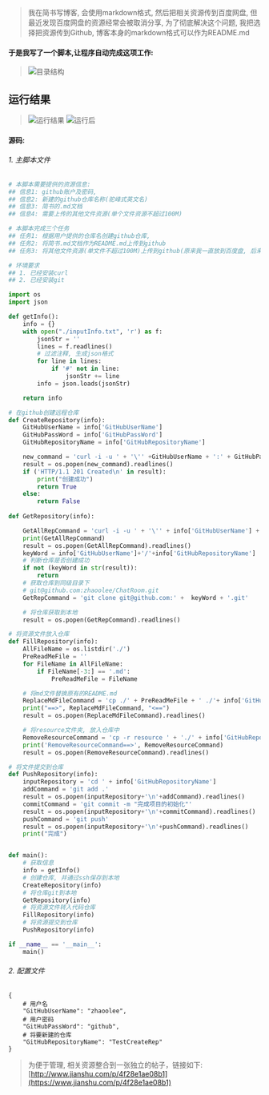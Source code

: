 > 我在简书写博客, 会使用markdown格式, 然后把相关资源传到百度网盘, 但最近发现百度网盘的资源经常会被取消分享, 为了彻底解决这个问题, 我把选择把资源传到Github, 博客本身的markdown格式可以作为README.md

#### 于是我写了一个脚本,让程序自动完成这项工作:
> ![目录结构](https://upload-images.jianshu.io/upload_images/3203841-67bc879056df883b.png?imageMogr2/auto-orient/strip%7CimageView2/2/w/1240)


## 运行结果

> ![运行结果](https://upload-images.jianshu.io/upload_images/3203841-9c1b5ef5e80b9001.png?imageMogr2/auto-orient/strip%7CimageView2/2/w/1240)
> ![运行后](https://upload-images.jianshu.io/upload_images/3203841-0bcef2ecac3c4419.png?imageMogr2/auto-orient/strip%7CimageView2/2/w/1240)

#### 源码:

###### 1. 主脚本文件

```python
# 本脚本需要提供的资源信息:
## 信息1: github账户及密码, 
## 信息2: 新建的github仓库名称(驼峰式英文名)
## 信息3: 简书的.md文档
## 信息4: 需要上传的其他文件资源(单个文件资源不超过100M)

# 本脚本完成三个任务
## 任务1: 根据用户提供的仓库名创建github仓库, 
## 任务2: 将简书.md文档作为README.md上传到github
## 任务3: 将其他文件资源(单文件不超过100M)上传到github(原来我一直放到百度盘, 后来发现百度盘分享经常挂掉, 就放弃了百度)

# 环境要求
## 1. 已经安装curl
## 2. 已经安装git

import os
import json

def getInfo():
	info = {}
	with open("./inputInfo.txt", 'r') as f:
		jsonStr = ''
		lines = f.readlines()
		# 过滤注释, 生成json格式
		for line in lines:
			if '#' not in line:
				jsonStr += line
		info = json.loads(jsonStr)

	return info

# 在github创建远程仓库
def CreateRepository(info):
	GitHubUserName = info['GitHubUserName']
	GitHubPassWord = info['GitHubPassWord']
	GitHubRepositoryName = info['GitHubRepositoryName']

	new_command = 'curl -i -u ' + '\'' +GitHubUserName + ':' + GitHubPassWord + '\'' +' -d ' + '\''+ '{"name": ' + '\"'+GitHubRepositoryName +'\"'+ ', ' + '"auto_init": ' + 'true, ' + '"private": ' + 'false, ' + '"gitignore_template": ' + '"nanoc"}' + '\'' + ' https://api.github.com/user/repos'
	result = os.popen(new_command).readlines()
	if ('HTTP/1.1 201 Created\n' in result):
		print("创建成功")
		return True
	else:
		return False
	
def GetRepository(info):

	GetAllRepCommand = 'curl -i -u ' + '\'' + info['GitHubUserName'] + ':' + info['GitHubPassWord'] +'\'' + ' https://api.github.com/user/repos'
	print(GetAllRepCommand)
	result = os.popen(GetAllRepCommand).readlines()
	keyWord = info['GitHubUserName']+'/'+info['GitHubRepositoryName']
	# 判断仓库是否创建成功
	if not (keyWord in str(result)):
		return
	# 获取仓库到同级目录下
	# git@github.com:zhaoolee/ChatRoom.git
	GetRepCommand = 'git clone git@github.com:' +  keyWord + '.git'

	# 将仓库获取到本地
	result = os.popen(GetRepCommand).readlines()

# 将资源文件放入仓库
def FillRepository(info):
	AllFileName = os.listdir('./')
	PreReadMeFile = ''
	for FileName in AllFileName:
		if FileName[-3:] == '.md':
			PreReadMeFile = FileName

	# 将md文件替换原有的README.md
	ReplaceMdFileCommand = 'cp ./' + PreReadMeFile + ' ./'+ info['GitHubRepositoryName'] + '/README.md'
	print("==>", ReplaceMdFileCommand, "<==")
	result = os.popen(ReplaceMdFileCommand).readlines()

	# 将resource文件夹, 放入仓库中
	RemoveResourceCommand = 'cp -r resource ' + './' + info['GitHubRepositoryName']
	print('RemoveResourceCommand==>', RemoveResourceCommand)
	result = os.popen(RemoveResourceCommand).readlines()

# 将文件提交到仓库
def PushRepository(info):
	inputRepository = 'cd ' + info['GitHubRepositoryName']
	addCommand = 'git add .'
	result = os.popen(inputRepository+'\n'+addCommand).readlines()
	commitCommand = 'git commit -m "完成项目的初始化"'
	result = os.popen(inputRepository+'\n'+commitCommand).readlines()
	pushCommand = 'git push'
	result = os.popen(inputRepository+'\n'+pushCommand).readlines()
	print("完成")


def main():
	# 获取信息
	info = getInfo()
	# 创建仓库, 并通过ssh保存到本地
	CreateRepository(info)
	# 将仓库git到本地
	GetRepository(info)
	# 将资源文件转入代码仓库
	FillRepository(info)
	# 将资源提交到仓库
	PushRepository(info)

if __name__ == '__main__':
	main()
```
###### 2. 配置文件
```
{
	# 用户名
	"GitHubUserName": "zhaoolee", 
	# 用户密码
	"GitHubPassWord": "github", 
	# 将要新建的仓库
	"GitHubRepositoryName": "TestCreateRep"
}
```
> 为便于管理, 相关资源整合到一张独立的帖子，链接如下:
[http://www.jianshu.com/p/4f28e1ae08b1](https://www.jianshu.com/p/4f28e1ae08b1)
